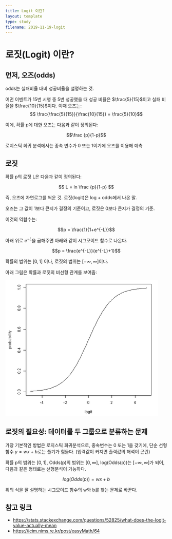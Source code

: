 ```yaml
---
title: Logit 이란?
layout: template
type: study
filename: 2019-11-19-logit
---
```


# 로짓(Logit) 이란?

## 먼저, 오즈(odds)
odds는 실패비율 대비 성공비율을 설명하는 것.

어떤 이벤트가 15번 시행 중 5번 성공했을 때 성공 비율은 $\frac{5}{15}$이고 실패 비율을 $\frac{10}{15}$이다. 이때 오즈는:
$$ \frac{\frac{5}{15}}{\frac{10}{15}} = \frac{5}{10}$$

이에, 확률 p에 대한 오즈는 다음과 같이 정의된다:

$$\frac {p}{1-p}$$

로지스틱 회귀 분석에서는 종속 변수가 0 또는 1이기에 오즈를 이용해 예측

## 로짓
확률 p의 로짓 L은 다음과 같이 정의된다:

$$ L = ln \frac {p}{1-p} $$

즉, 오즈에 자연로그를 씌운 것. 로짓(logit)은 log + odds에서 나온 말.

오즈는 그 값이 1보다 큰지가 결정의 기준이고, 로짓은 0보다 큰지가 결정의 기준.

이것의 역함수는:

$$p = \frac{1}{1+e^{-L}}$$

아래 위로 $e^{-L}$을 곱해주면 아래와 같이 시그모이드 함수로 나온다.

$$p = \frac{e^{-L}}{e^{-L}+1}$$

확률의 범위는 $[0, 1]$ 이나, 로짓의 범위는 $[-\infty, \infty ]$이다.

아래 그림은 확률과 로짓의 비선형 관계를 보여줌:

![](2019-11-19-11-46-39.png)

## 로짓의 필요성: 데이터를 두 그룹으로 분류하는 문제

가장 기본적인 방법은 로지스틱 회귀분석으로, 종속변수는 0 또는 1을 갖기에, 단순 선형 함수 $y=wx+b$로는 풀기가 힘들다. (입력값이 커지면 출력값의 해석이 곤란)

확률 p의 범위는 $[0, 1]$, Odds(p)의 범위는 $[0, \infty]$, log(Odds(p))는 $[-\infty, \infty]$가 되어, 다음과 같은 형태로는 선형분석이 가능하다.

$$log(Odds(p)) = wx + b$$

위의 식을 잘 설명하는 시그모이드 함수의 w와 b를 찾는 문제로 바꾼다.

## 참고 링크
* https://stats.stackexchange.com/questions/52825/what-does-the-logit-value-actually-mean
* https://icim.nims.re.kr/post/easyMath/64
